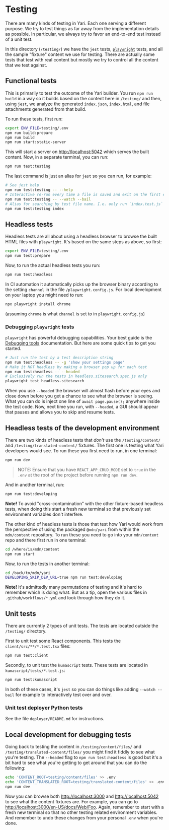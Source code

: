 # Testing

There are many kinds of testing in Yari. Each one serving a different purpose.
We try to test things as far away from the implementation details as possible.
In particular, we always try to favor an end-to-end test instead of a unit test.

In this directory (`/testing/`) we have the `jest` tests,
[`playwright`](https://playwright.dev/) tests, and all the sample "fixture"
content we use for testing. There are actually some tests that test with real
content but mostly we try to control all the content that we test against.

## Functional tests

This is primarily to test the outcome of the Yari builder. You run
`npm run build` in a way so it builds based on the content here in `/testing/`
and then, using `jest`, we analyze the generated `index.json`, `index.html`, and
file attachments generated from that build.

To run these tests, first run:

```sh
export ENV_FILE=testing/.env
npm run build:prepare
npm run build
npm run start:static-server
```

This will start a server on <http://localhost:5042> which serves the built
content. Now, in a separate terminal, you can run:

```sh
npm run test:testing
```

The last command is just an alias for `jest` so you can run, for example:

```sh
# See jest help
npm run test:testing -- --help
# Interactive re-run every time a file is saved and exit on the first error
npm run test:testing -- --watch --bail
# Alias for searching by test file name. I.e. only run `index.test.js`
npm run test:testing index
```

## Headless tests

Headless tests are all about using a headless browser to browse the built HTML
files with `playwright`. It's based on the same steps as above, so first:

```sh
export ENV_FILE=testing/.env
npm run test:prepare
```

Now, to run the actual headless tests you run:

```sh
npm run test:headless
```

In CI automation it automatically picks up the browser binary according to the
setting `channel` in the file `/playwright.config.js`. For local development on
your laptop you might need to run:

```sh
npx playwright install chrome
```

(assuming `chrome` is what `channel` is set to in `playwright.config.js`)

### Debugging `playwright` tests

`playwright` has powerful debugging capabilities. Your best guide is the
[Debugging tools](https://playwright.dev/docs/debug) documentation. But here are
some quick tips to get you started.

```sh
# Just run the test by a test description string
npm run test:headless -- -g 'show your settings page'
# Make it NOT headless by making a browser pop up for each test
npm run test:headless -- --headed
# Exclusively run the tests in headless.sitesearch.spec.js only
playwright test headless.sitesearch
```

When you use `--headed` the browser will almost flash before your eyes and close
down before you get a chance to see what the browser is seeing. What you can do
is inject one line of `await page.pause();` anywhere inside the test code. Now,
next time you run, with `--headed`, a GUI should appear that pauses and allows
you to skip and resume tests.

## Headless tests of the development environment

There are two kinds of headless tests that _don't_ use the `/testing/content/`
and `/testing/translated-content/` fixtures. The first one is testing what Yari
developers would see. To run these you first need to run, in one terminal:

```sh
npm run dev
```

> NOTE: Ensure that you have `REACT_APP_CRUD_MODE` set to `true` in the `.env`
> at the root of the project before running `npm run dev`.

And in another terminal, run:

```sh
npm run test:developing
```

**Note!** To avoid "cross-contamination" with the other fixture-based headless
tests, when doing this start a fresh new terminal so that previously set
environment variables don't interfere.

The other kind of headless tests is those that test how Yari would work from the
perspective of using the packaged `@mdn/yari` from within the `mdn/content`
repository. To run these you need to go into your `mdn/content` repo and there
first run in one terminal:

```sh
cd /where/is/mdn/content
npm run start
```

Now, to run the tests in another terminal:

```sh
cd /back/to/mdn/yari
DEVELOPING_SKIP_DEV_URL=true npm run test:developing
```

**Note!** It's admittedly many permutations of testing and it's hard to remember
which is doing what. But as a tip, open the various files in
`.github/workflows/*.yml` and look through how they do it.

## Unit tests

There are currently 2 types of unit tests. The tests are located outside the
`/testing/` directory.

First to unit test some React components. This tests the
`client/src/**/*.test.tsx` files:

```sh
npm run test:client
```

Secondly, to unit test the `kumascript` tests. These tests are located in
`kumascript/tests/*.test.js`:

```sh
npm run test:kumascript
```

In both of these cases, it's `jest` so you can do things like adding
`--watch --bail` for example to interactively test over and over.

### Unit test deployer Python tests

See the file `deployer/README.md` for instructions.

## Local development for debugging tests

Going back to testing the content in `/testing/content/files/` and
`/testing/translated-content/files/` you might find it fiddly to see what you're
testing. The `--headed` flag to `npm run test:headless` is good but it's a bit
hard to see what you're getting to get around that you can do the following:

```sh
echo 'CONTENT_ROOT=testing/content/files' >> .env
echo 'CONTENT_TRANSLATED_ROOT=testing/translated-content/files' >> .env
npm run dev
```

Now you can browse both <http://localhost:3000> and <http://localhost:5042> to
see what the content fixtures are. For example, you can go to
<http://localhost:3000/en-US/docs/Web/Foo>. Again, remember to start with a
fresh new terminal so that no other testing related environment variables. And
remember to undo these changes from your personal `.env` when you're done.
